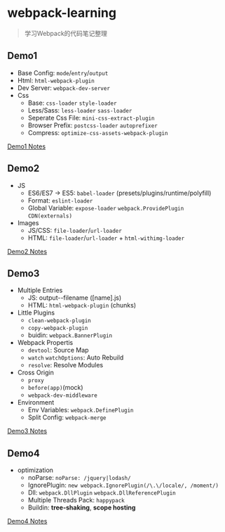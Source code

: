 # webpack-learning
> 学习Webpack的代码笔记整理

## Demo1
- Base Config: `mode`/`entry`/`output`
- Html: `html-webpack-plugin`
- Dev Server: `webpack-dev-server`
- Css
  + Base: `css-loader` `style-loader`
  + Less/Sass: `less-loader` `sass-loader`
  + Seperate Css File: `mini-css-extract-plugin`
  + Browser Prefix: `postcss-loader` `autoprefixer`
  + Compress: `optimize-css-assets-webpack-plugin`

[Demo1 Notes](./demo1/notes.md)

## Demo2
- JS
  + ES6/ES7 -> ES5: `babel-loader` (presets/plugins/runtime/polyfill)
  + Format: `eslint-loader`
  + Global Variable: `expose-loader` `webpack.ProvidePlugin` `CDN(externals)`
- Images
  + JS/CSS: `file-loader`/`url-loader`
  + HTML: `file-loader`/`url-loader` + `html-withimg-loader`

[Demo2 Notes](./demo2/notes.md)

## Demo3
- Multiple Entries
  + JS: output--filename ([name].js)
  + HTML: `html-webpack-plugin` (chunks)
- Little Plugins
  + `clean-webpack-plugin`
  + `copy-webpack-plugin`
  + buidin: `webpack.BannerPlugin`
- Webpack Propertis
  + `devtool`: Source Map
  + `watch` `watchOptions`: Auto Rebuild
  + `resolve`: Resolve Modules
- Cross Origin
  + `proxy`
  + `before(app)`(mock)
  + `webpack-dev-middleware`
- Environment
  + Env Variables: `webpack.DefinePlugin`
  + Split Config: `webpack-merge`

[Demo3 Notes](./demo3/notes.md)

## Demo4
- optimization
  + noParse: `noParse: /jquery|lodash/`
  + IgnorePlugin: `new webpack.IgnorePlugin(/\.\/locale/, /moment/)`
  + Dll: `webpack.DllPlugin` `webpack.DllReferencePlugin`
  + Multiple Threads Pack: `happypack`
  + Buildin: **tree-shaking**, **scope hosting**

[Demo4 Notes](./demo4/notes.md)
